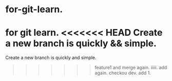 # for-git-learn.
for git learn.
<<<<<<< HEAD
Create a new branch is quickly && simple.
=======
Create a new branch is quickly and simple.
>>>>>>> feature1
and merge again.
iiiii.
add again.
checkou dev.
add 1.
